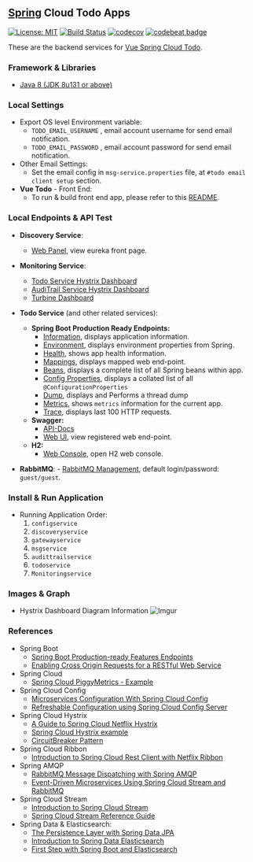 ## [Spring](https://spring.io/) Cloud Todo Apps
[![License: MIT](https://img.shields.io/badge/License-MIT-blue.svg)](/LICENSE)
[![Build Status](https://travis-ci.org/KongkowITMedan/spring-cloud-todo.svg?branch=master)](https://travis-ci.org/KongkowITMedan/spring-cloud-todo)
[![codecov](https://codecov.io/gh/KongkowITMedan/spring-cloud-todo/branch/master/graph/badge.svg)](https://codecov.io/gh/KongkowITMedan/spring-cloud-todo)
[![codebeat badge](https://codebeat.co/badges/74889632-eba3-41bc-9c6f-9d68db38c2a1)](https://codebeat.co/projects/github-com-kongkowitmedan-spring-cloud-todo-master)


These are the backend services for [Vue Spring Cloud Todo](https://github.com/mkdika/vue-todo).

### Framework & Libraries
- [Java 8 (JDK 8u131 or above)](http://www.oracle.com/technetwork/java/javase/downloads/jdk8-downloads-2133151.html)


### Local Settings
- Export OS level Environment variable:
	- `TODO_EMAIL_USERNAME` , email account username for send email notification.
	- `TODO_EMAIL_PASSWORD` , email account password for send email notification.
- Other Email Settings:
	- Set the email config in `msg-service.properties` file, at `#todo email client setup` section.
- __Vue Todo__ - Front End:
	- To run & build front end app, please refer to this [README](vue-todo/README.md).

### Local Endpoints & API Test
- __Discovery Service__:
	- [Web Panel](http://localhost:8761/), view eureka front page.
	
- __Monitoring Service__:
	- [Todo Service Hystrix Dashboard](http://localhost:8100/hystrix/monitor?stream=http%3A%2F%2Flocalhost%3A8121%2Fhystrix.stream&delay=1000&title=TodoService)
	- [AudiTrail Service Hystrix Dashboard](http://localhost:8100/hystrix/monitor?stream=http%3A%2F%2Flocalhost%3A8122%2Fhystrix.stream&delay=1000&title=AudiTrailService)
	- [Turbine Dashboard](http://localhost:8100/hystrix/monitor?stream=http%3A%2F%2Flocalhost%3A8100%2Fturbine.stream&delay=100&title=TurbineMonitor)
	
- __Todo Service__ (and other related services):	
	- __Spring Boot Production Ready Endpoints:__
		- [Information](http://localhost:8121/info), displays application information.
		- [Environment](http://localhost:8121/env), displays environment properties from Spring.
		- [Health](http://localhost:8121/health), shows app health information.
		- [Mappings](http://localhost:8121/mappings), displays mapped web end-point.
		- [Beans](http://localhost:8121/beans), displays a complete list of all Spring beans within app.
		- [Config Properties](http://localhost:8121/configprops), displays a collated list of all `@ConfigurationProperties`
		- [Dump](http://localhost:8121/dump), displays and Performs a thread dump
		- [Metrics](http://localhost:8121/metrics), shows `metrics` information for the current app.
		- [Trace](http://localhost:8121/trace), displays last 100 HTTP requests.
	- __Swagger:__
    	- [API-Docs](http://localhost:8121/v2/api-docs)
    	- [Web UI](http://localhost:8121/swagger-ui.html), view registered web end-point.
	- __H2:__
    	- [Web Console](http://localhost:8121/h2-console/), open H2 web console.
    	
- __RabbitMQ__:
		- [RabbitMQ Management](http://localhost:15672), default login/password: `guest/guest`.

### Install & Run Application
- Running Application Order:
	1. `configservice`
	2. `discoveryservice`
	3. `gatewayservice`
	4. `msgservice`
	5. `audittrailservice`	
	6. `todoservice`
	7. `Monitoringservice`
	
### Images & Graph
- Hystrix Dashboard Diagram Information
![Imgur](https://i.imgur.com/NESKMta.png)	

### References
- Spring Boot
	- [Spring Boot Production-ready Features Endpoints](https://docs.spring.io/spring-boot/docs/current/reference/html/production-ready-endpoints.html)
	- [Enabling Cross Origin Requests for a RESTful Web Service](https://spring.io/guides/gs/rest-service-cors/)	
- Spring Cloud
	- [Spring Cloud PiggyMetrics - Example](https://github.com/sqshq/PiggyMetrics)
- Spring Cloud Config
	- [Microservices Configuration With Spring Cloud Config](https://piotrminkowski.wordpress.com/2017/07/17/microservices-configuration-with-spring-cloud-config/)
	- [Refreshable Configuration using Spring Cloud Config Server](http://tech.asimio.net/2017/02/02/Refreshable-Configuration-using-Spring-Cloud-Config-Server-Spring-Cloud-Bus-RabbitMQ-and-Git.html)
- Spring Cloud Hystrix
	- [A Guide to Spring Cloud Netflix Hystrix](http://www.baeldung.com/spring-cloud-netflix-hystrix)
	- [Spring Cloud Hystrix example](https://exampledriven.wordpress.com/2016/07/05/spring-cloud-hystrix-example/)
	- [CircuitBreaker Pattern](https://martinfowler.com/bliki/CircuitBreaker.html)
- Spring Cloud Ribbon
	- [Introduction to Spring Cloud Rest Client with Netflix Ribbon](http://www.baeldung.com/spring-cloud-rest-client-with-netflix-ribbon)
- Spring AMQP
	- [RabbitMQ Message Dispatching with Spring AMQP](http://www.baeldung.com/rabbitmq-spring-amqp)	
	- [Event-Driven Microservices Using Spring Cloud Stream and RabbitMQ](https://dzone.com/articles/event-driven-microservices-using-spring-cloud-stre)
- Spring Cloud Stream	
	- [Introduction to Spring Cloud Stream](http://www.baeldung.com/spring-cloud-stream)
	- [Spring Cloud Stream Reference Guide](https://docs.spring.io/spring-cloud-stream/docs/current/reference/htmlsingle/)
- Spring Data & Elasticsearch:
	- [The Persistence Layer with Spring Data JPA](http://www.baeldung.com/the-persistence-layer-with-spring-data-jpa)
	- [Introduction to Spring Data Elasticsearch](http://www.baeldung.com/spring-data-elasticsearch-tutorial)
	- [First Step with Spring Boot and Elasticsearch](https://dzone.com/articles/first-step-spring-boot-and)
